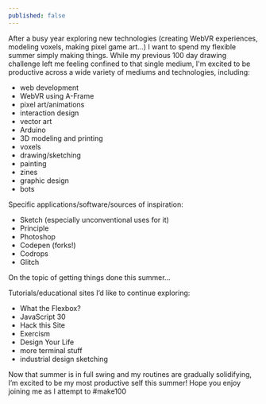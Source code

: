```yaml
---
published: false
---
```

After a busy year exploring new technologies (creating WebVR experiences, modeling voxels, making pixel game art...) I want to spend my flexible summer simply making things.  While my previous 100 day drawing challenge left me feeling confined to that single medium, I'm excited to be productive across a wide variety of mediums and technologies, including:

- web development
- WebVR using A-Frame
- pixel art/animations
- interaction design
- vector art
- Arduino
- 3D modeling and printing
- voxels
- drawing/sketching
- painting
- zines
- graphic design
- bots

Specific applications/software/sources of inspiration:

- Sketch (especially unconventional uses for it)
- Principle 
- Photoshop
- Codepen (forks!)
- Codrops
- Glitch

On the topic of getting things done this summer…

Tutorials/educational sites I’d like to continue exploring:

- What the Flexbox?
- JavaScript 30
- Hack this Site
- Exercism
- Design Your Life
- more terminal stuff
- industrial design sketching

Now that summer is in full swing and my routines are gradually solidifying, I’m excited to be my most productive self this summer!  Hope you enjoy joining me as I attempt to #make100

